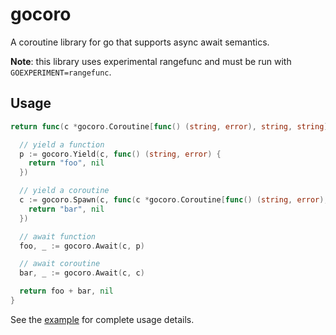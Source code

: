 # gocoro

A coroutine library for go that supports async await semantics.

**Note**: this library uses experimental rangefunc and must be run with `GOEXPERIMENT=rangefunc`.

## Usage

```go
return func(c *gocoro.Coroutine[func() (string, error), string, string]) (string, error) {

  // yield a function
  p := gocoro.Yield(c, func() (string, error) {
    return "foo", nil
  })

  // yield a coroutine
  c := gocoro.Spawn(c, func(c *gocoro.Coroutine[func() (string, error), string, string]) (string, error) {
    return "bar", nil
  })

  // await function
  foo, _ := gocoro.Await(c, p)

  // await coroutine
  bar, _ := gocoro.Await(c, c)

  return foo + bar, nil
}
```

See the [example](example/main.go) for complete usage details.
